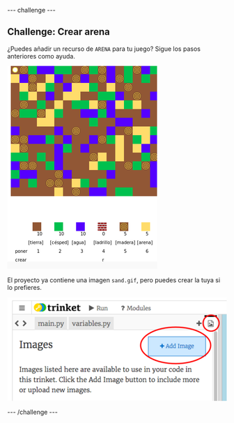 \--- challenge \---

## Challenge: Crear arena

¿Puedes añadir un recurso de `ARENA` para tu juego? Sigue los pasos anteriores como ayuda.

![screenshot](images/craft-sand.png)

El proyecto ya contiene una imagen `sand.gif`, pero puedes crear la tuya si lo prefieres.

![screenshot](images/craft-upload.png)

\--- /challenge \---